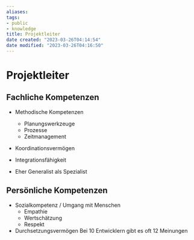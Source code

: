 ```yaml
---
aliases: 
tags: 
- public
- knowledge
title: Projektleiter
date created: "2023-03-26T04:14:54"
date modified: "2023-03-26T04:16:50"
---
```


# Projektleiter

## Fachliche Kompetenzen

- Methodische Kompetenzen
	- Planungswerkzeuge
	- Prozesse
	- Zeitmanagement

- Koordinationsvermögen
- Integrationsfähigkeit
- Eher Generalist als Spezialist

## Persönliche Kompetenzen

- Sozialkompetenz / Umgang mit Menschen
	- Empathie
	- Wertschätzung
	- Respekt
- Durchsetzungsvermögen
  Bei 10 Entwicklern gibt es oft 12 Meinungen
